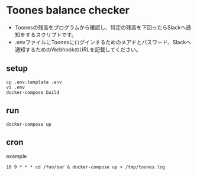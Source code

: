 # Toones balance checker

- Toonesの残高をプログラムから確認し、特定の残高を下回ったらSlackへ通知をするスクリプトです。
- .envファイルにToonesにログインするためのメアドとパスワード、Slackへ通知するためのWebhookのURLを記載してください。

## setup
```
cp .env.template .env
vi .env
docker-compose build
```

## run
```
docker-compose up
```

## cron

example

```
10 9 * * * cd /foo/bar & docker-compose up > /tmp/toones.log
```

